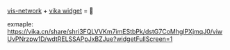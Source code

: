 [vis-network](https://github.com/visjs/vis-timeline) + [vika widget](https://vika.cn/developers/widget/introduction) = 🚀

exmaple: https://vika.cn/share/shri3FQLVVKm7imEStbPk/dstG7CoMhglPXjmqJ0/viwUvPNrzpw1D/wdtRELSSAPpJxBZJue?widgetFullScreen=1
